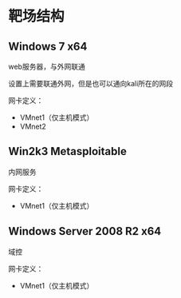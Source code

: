 # 靶场结构

## Windows 7 x64

web服务器，与外网联通

设置上需要联通外网，但是也可以通向kali所在的网段

网卡定义：

- VMnet1（仅主机模式）
- VMnet2

## Win2k3 Metasploitable

内网服务

网卡定义：

- VMnet1（仅主机模式）

## Windows Server 2008 R2 x64

域控

网卡定义：

- VMnet1（仅主机模式）